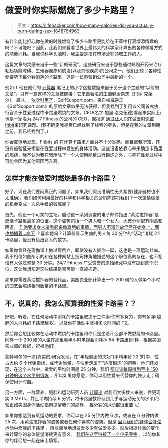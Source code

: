 # 做爱时你实际燃烧了多少卡路里？

> 原文：<https://lifehacker.com/how-many-calories-do-you-actually-burn-during-sex-1848764963>

有什么能比担心你在做的时候燃烧了多少卡路里更能给在干草中打滚增添情趣的吗？不可能吧？因此，让我们来看看世界上最伟大的科学家计算出的各种做爱方式的能量消耗。当我说科学头脑时，我主要是指在市场营销领域工作的人。



这篇文章的灵感来自于一些“新的研究”，这些研究来自于那些通过邮购开药来治疗勃起功能障碍、生殖器疱疹和脱发(以及其他疾病)的公司之一。他们比较了各种性爱姿势下每分钟消耗的卡路里，这是一长串营销公司中最新的一个。

例如:T 他在他们的 [计算器](https://www.frommars.com/sex-calculator) 笔记上的小字这些数据来自于关于这个主题的“以前的文章”。只有一篇这样的文章被链接；它来自著名的生殖健康杂志《玛丽·克莱尔》。*嘉人*，，[依次引用了](https://www.marieclaire.co.uk/life/lockdown-sexercise-sex-positions-burning-calories-702841)，GolfSupport.com。来自权威杂志《GolfSupport.com》的原始文章似乎无法获得，但我找到了引用该公司首席执行官关于性爱过程中卡路里燃烧的文章。CEO(名字:加里·洛克伍德)看起来实际上/也是一家名为 24/7 Fitness 的公司的 CEO，据报道 [通过让人们在做爱时佩戴 fitbit](https://www.dailymail.co.uk/femail/article-7533699/How-calories-burn-sex-revealed.html)来研究课题。(我不确定我是否已经找到了线索的尽头，但是在我的文章到期之前，我已经找到了。)

你会震惊地发现，Fitbits 的 [在计算卡路里](https://www.ingentaconnect.com/content/png/ajhb/2019/00000043/00000003/art00005)方面并不十分准确，而且据我所知，还没有被验证来衡量在性爱过程中发生的身体活动。这些设备依靠心率来确定卡路里的燃烧，我不认为我在暗示除了一个人使用能量进行锻炼之外，心率在性爱过程中可能会因为其他原因而升高。

## 怎样才能在做爱时燃烧最多的卡路里？

好了，现在我们要问真正的问题了。如果我们假设准确性无关紧要(健身器材也不太准确)，我们如何利用最好的科学和科学相关的营销陈述将我们下一次激情做爱的机会变成一次杀手级的锻炼呢？

首先，假设一个可笑的立场。启动这一系列调查的电子邮件指出,“黄油搅拌器”是燃烧卡路里最多的位置。这个姿势包括一个男人和一个女人，大概分别配有阴茎和阴道。 [T 他要求女人做看起来像肩膀的事情，而男人不知何故仍然在她身上，而也抽插着...向下](https://www.kinkly.com/definition/469/the-butter-churner-position) ？喜欢她吗？计算器显示生病的男人每 30 分钟的“活动”消耗 211 卡路里，但没有给出女人的数字。

如果你曾经在瑜伽课上做过肩倒立，即使没有人插你一脚，这也是一项运动壮举。我不相信如图所示的和在各种网站上拐弯抹角地描述的这个职位真的存在，也不相信有人做过整整 30 分钟。24/7 Fitness 广受赞誉的原始研究中没有提到这个职位，这让我想知道这些结果是否可能一直被捏造。

如果你需要黄油搅拌器的替代品，美国农业部计算出一个 200 磅的人做半个小时的园艺会燃烧相同数量的卡路里。

## 不，说真的，我怎么预算我的性爱卡路里？？

好吧，听着。在任何活动中消耗的卡路里取决于三件事:你有多努力，你有多胖(越胖的人消耗的卡路里越多)，以及你在活动中坚持多长时间的 T2。

然后你会想比较你在活动中燃烧的卡路里和你只是坐着什么都不做燃烧的卡路里。同样一个 200 磅的人坐在那里看半小时电视会消耗掉 54 卡路里(同样，根据美国农业部的数据，祝福他们)。

蒙特利尔的一项(真实的)研究发现，在“年轻健康的夫妇”(平均年龄 22 岁)中，性占大约 6 个代谢指标，或代谢当量，与快步走属于“适度锻炼”的范畴。他们还发现，在这个人群中，做爱的平均时间是 25 分钟。我们 [都应该每周得到至少 150 分钟的这个水平的锻炼](https://lifehacker.com/how-much-exercise-do-i-really-need-1823708126) ，所以如果你愿意，你可以用性爱来代替你的快步走；确保使用计时器。

另一方面，一群营养、肥胖和运动研究人员 [计算出](https://www.nejm.org/doi/full/10.1056/NEJMsa1208051) 对我们大多数人来说，性更现实 3 METs，并且平均持续 6 分钟，将卡路里数降低到几乎与运动无关的水平(尽管正如美国身体活动指南提醒我们的那样， [每分钟的运动都很重要](https://lifehacker.com/the-new-exercise-guidelines-are-even-easier-to-meet-1830380875) )。)

如果你想达到有氧运动的要求，你可以在 25 分钟内做 6 次，或者在 6 分钟内做 25 次，用黄油搅拌器的姿势或者任何你喜欢的姿势。但是 [因为我们的身体会补偿运动中燃烧的卡路里](https://lifehacker.com/exercise-doesnt-burn-as-many-extra-calories-as-you-thin-1847333493) ，所以简单地想做爱多少就做爱多少，然后根据体重的变化来计算你的总体能量消耗更有意义。 [我们在这里链接了一个电子表格](https://lifehacker.com/how-to-find-out-how-many-calories-you-really-burn-1834752318) ，以防你和你的伴侣想一起在床上填写。
